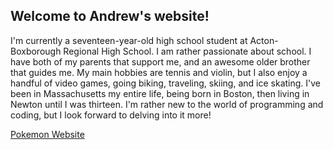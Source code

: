 ## Welcome to Andrew's website! 

I'm currently a seventeen-year-old high school student at Acton-Boxborough Regional High School. I am rather passionate about school. I have both of my parents that support me, and an awesome older brother that guides me. My main hobbies are tennis and violin, but I also enjoy a handful of video games, going biking, traveling, skiing, and ice skating. I've been in Massachusetts my entire life, being born in Boston, then living in Newton until I was thirteen. I'm rather new to the world of programming and coding, but I look forward to delving into it more! 

[Pokemon Website]('./pokemon_competitive/index.html')